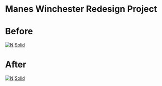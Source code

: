 # Manes Winchester Redesign Project

# Before
[![N|Solid](https://i.imgur.com/nQ0SUsY.png)](https://google.com)
# After
[![N|Solid](https://i.imgur.com/KL8UFo0.png)](https://google.com)
